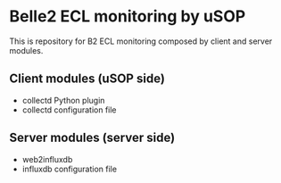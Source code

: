 
Belle2 ECL monitoring by uSOP 
=============================

This is repository for B2 ECL monitoring composed by client and server modules.

Client modules (uSOP side)
--------------------------
- collectd Python plugin
- collectd configuration file

Server modules (server side)
----------------------------
- web2influxdb
- influxdb configuration file
